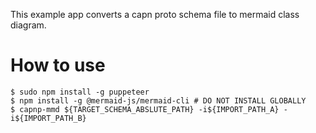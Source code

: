 This example app converts a capn proto schema file to mermaid class diagram.

# How to use

```
$ sudo npm install -g puppeteer
$ npm install -g @mermaid-js/mermaid-cli # DO NOT INSTALL GLOBALLY
$ capnp-mmd ${TARGET_SCHEMA_ABSLUTE_PATH} -i${IMPORT_PATH_A} -i${IMPORT_PATH_B}
```
